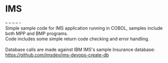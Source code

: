# IMS
– – – – -<br/>
Simple sample code for IMS application running in COBOL, samples include both MPP and BMP programs.
<br/>Code includes some simple return code checking and error handling.
<br/><br/>
Database calls are made against IBM IMS's sample Insurance database: https://github.com/imsdev/ims-devops-create-db
